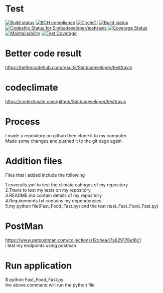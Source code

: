 # Test
[![Build status](https://ci.appveyor.com/api/projects/status/r05lx9asmq9893wl/branch/master?svg=true)](https://ci.appveyor.com/project/Simbadeveloper/testtravis/branch/master)
[![BCH compliance](https://bettercodehub.com/edge/badge/Simbadeveloper/testtravis?branch=master)](https://bettercodehub.com/)
[![CircleCI](https://circleci.com/gh/Simbadeveloper/testtravis.svg?style=svg)](https://circleci.com/gh/Simbadeveloper/testtravis)
[![Build status](https://travis-ci.org/Simbadeveloper/testtravis.svg?master)](https://travis-ci.org/Simbadeveloper)
[ ![Codeship Status for Simbadeveloper/testtravis](https://app.codeship.com/projects/95a000a0-945d-0136-6791-16711eab9874/status?branch=master)](https://app.codeship.com/projects/304673)
[![Coverage Status](https://coveralls.io/repos/github/Simbadeveloper/testtravis/badge.svg?branch=master)](https://coveralls.io/github/Simbadeveloper/testtravis?branch=master)
[![Maintainability](https://api.codeclimate.com/v1/badges/ad4b88f8a2747edf43ea/maintainability)](https://codeclimate.com/github/Simbadeveloper/testtravis/maintainability)
[![Test Coverage](https://api.codeclimate.com/v1/badges/ad4b88f8a2747edf43ea/test_coverage)](https://codeclimate.com/github/Simbadeveloper/testtravis/test_coverage)



# Better code result
https://bettercodehub.com/results/Simbadeveloper/testtravis


# codeclimate
https://codeclimate.com/github/Simbadeveloper/testtravis

# Process
I made a repository on github then clone it to my computer.<br>
Made some changes and pushed it to the git page again.<br>

# Addition files
Files that i added include the following<br>

1.coveralls.yml to test the climate cahnges of my repository<br>
2.Travis to test my tests on my repository<br>
3.README.md contain details of my repository<br>
4.Requirements.txt contains my dependencies<br>
5.my python file(Fast_Food_Fast.py) and the test (test_Fast_Food_Fast.py)<br>

# PostMan

https://www.getpostman.com/collections/12c4ea47a629178e16c1 <br>
i test my endpoints using postman<br>

# Run application
 $ python Fast_Food_Fast.py <br>
the above command will run the python file<br>
